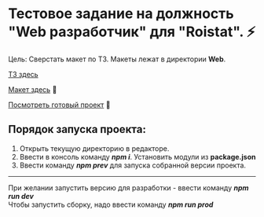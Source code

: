 # Тестовое задание на должность "Web разработчик" для "Roistat". ⚡   

Цель: Сверстать макет по ТЗ. Макеты лежат в директории **Web**.   

[ТЗ здесь](https://github.com/jkenix/test-roistat/blob/main/web/ТЗ.docx)

[Макет здесь](https://github.com/jkenix/test-roistat/blob/main/web/Тестовое.fig) 🔗   

[Посмотреть готовый проект](https://tangerine-kataifi-4dc365.netlify.app/) 🔗

## Порядок запуска проекта:   
1. Открыть текущую директорию в редакторе.
2. Ввести в консоль команду ***npm i***. Установить модули из **package.json**
3. Ввести команду ***npm prev*** для запуска собранной версии проекта.

---
При желании запустить версию для разработки - ввести команду ***npm run dev***   
Чтобы запустить сборку, надо ввести команду ***npm run prod***   
